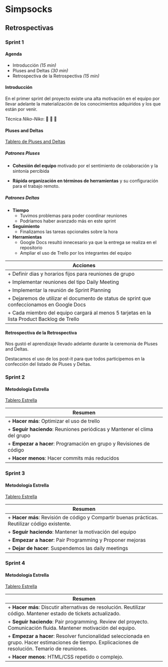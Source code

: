 # Simpsocks

## Retrospectivas

### Sprint 1

#### Agenda

- Introducción _(15 min)_
- Pluses and Deltas _(30 min)_
- Retrospectiva de la Retrospectiva _(15 min)_

#### Introducción

En el primer sprint del proyecto existe una alta motivación en el equipo por llevar adelante la materialización de los conocimientos adquiridos y los que están por venir.

Técnica _Niko-Niko_: 🙂 🙂 🙂

#### Pluses and Deltas

[Tablero de Pluses and Deltas](https://jamboard.google.com/d/1WSm6S1jqbVOcZ4MjZMIy-nPlIVBXS1F-M-6J05o02KA/edit?usp=sharing)

##### Patrones Pluses

+ __Cohesión del equipo__ motivado por el sentimiento de colaboración y la sintonía percibida

+ __Rápida organización en términos de herramientas__ y su configuración para el trabajo remoto. 

##### Patrones Deltas

- __Tiempo__ 
   - Tuvimos problemas para poder coordinar reuniones
   - Podríamos haber avanzado más en este sprint
- __Seguimiento__
   - Finalizamos las tareas opcionales sobre la hora
- __Herramientas__
   - Google Docs resultó innecesario ya que la entrega se realiza en el repositorio
   - Ampliar el uso de Trello por los integrantes del equipo

| Acciones |
| -------- |
| + Definir dias y horarios fijos para reuniones de grupo |
| + Implementar reuniones del tipo Daily Meeting |
| + Implementar la reunión de Sprint Planning |
| + Dejaremos de utilizar el documento de status de sprint que confeccionamos en Google Docs |
| + Cada miembro del equipo cargará al menos 5 tarjetas en la lista Product Backlog de Trello |

#### Retrospectiva de la Retrospectiva

Nos gustó el aprendizaje llevado adelante durante la ceremonia de Pluses and Deltas.

Destacamos el uso de los post-it para que todos participemos en la confección del listado de Pluses y Deltas.


### Sprint 2

#### Metodología Estrella

[Tablero Estrella](https://jamboard.google.com/u/0/d/1mataI0rrvBcHGc66sxL_zzNilD2T0eCiJGIPXk4WRzs/viewer)

| Resumen |
| -------- |
| + **Hacer más**: Optimizar el uso de trello |
| + **Seguir haciendo**: Reuniones periódicas y Mantener el clima del grupo |
| + **Empezar a hacer**: Programación en grupo y Revisiones de código |
| + **Hacer menos**: Hacer commits más reducidos |


### Sprint 3

#### Metodología Estrella

[Tablero Estrella](https://jamboard.google.com/d/1NI2gObEE7DMeHf3v1f-dyBCa2ydhofeTWhrenfDfY0g/viewer?f=0)

| Resumen |
| -------- |
| + **Hacer más**: Revisión de código y Compartir buenas prácticas. Reutilizar código existente. |
| + **Seguir haciendo**: Mantener la motivación del equipo |
| + **Empezar a hacer**: Pair Programming y Proponer mejoras |
| + **Dejar de hacer**: Suspendemos las daily meetings |


### Sprint 4

#### Metodología Estrella

[Tablero Estrella](https://jamboard.google.com/d/1xMViHngJvef4sXpLeKUunvCXXBqrU3d-bl9Z_8_mJmw/)

| Resumen |
| -------- |
| + **Hacer más**: Discutir alternativas de resolución. Reutilizar código. Mantener estado de tickets actualizado. |
| + **Seguir haciendo**: Pair programming. Review del proyecto. Comunicación fluida. Mantener motivación del equipo. |
| + **Empezar a hacer**: Resolver funcionalidad seleccionada en grupo. Hacer estimaciones de tiempo. Explicaciones de resolución. Temario de reuniones. |
| + **Hacer menos**: HTML/CSS repetido o complejo. |
